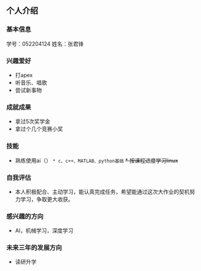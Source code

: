 ## 个人介绍



### 基本信息
学号：052204124
姓名：张君锋


### 兴趣爱好
* 打apex
* 听音乐、唱歌
* 尝试新事物

### 成就成果
* 拿过5次奖学金
* 拿过个几个竞赛小奖

### 技能
* 熟练使用ai（）
`* c、c++、MATLAB、python基础`
~~* 按课程进度学习linux~~

### 自我评估

* 本人积极配合、主动学习，能认真完成任务，希望能通过这次大作业的契机努力学习，争取更大收获。


### 感兴趣的方向

* AI，机械学习，深度学习


### 未来三年的发展方向
* 读研升学